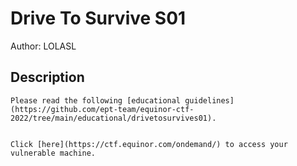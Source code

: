 # Drive To Survive S01
Author: LOLASL
## Description
```
Please read the following [educational guidelines](https://github.com/ept-team/equinor-ctf-2022/tree/main/educational/drivetosurvives01).


Click [here](https://ctf.equinor.com/ondemand/) to access your vulnerable machine.

```
